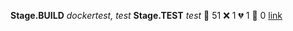 **Stage.BUILD** _dockertest, test_ 
**Stage.TEST** _test_ 
:test_tube: 51 :x: 1 :broken_heart: 1 :see_no_evil: 0 [link](http://localhost/tests) 
